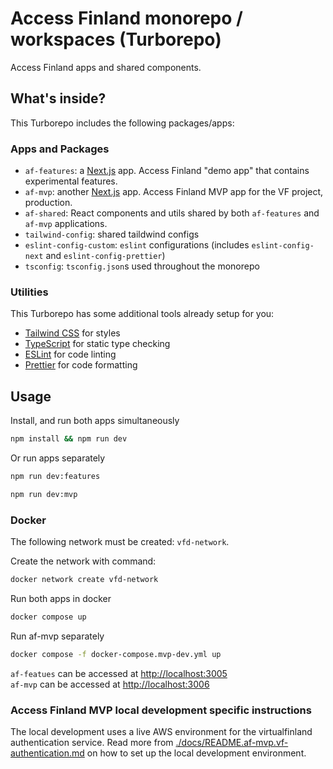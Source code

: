 # Access Finland monorepo / workspaces (Turborepo)

Access Finland apps and shared components.

## What's inside?

This Turborepo includes the following packages/apps:

### Apps and Packages

- `af-features`: a [Next.js](https://nextjs.org/) app. Access Finland "demo app" that contains experimental features.
- `af-mvp`: another [Next.js](https://nextjs.org/) app. Access Finland MVP app for the VF project, production.
- `af-shared`: React components and utils shared by both `af-features` and `af-mvp` applications.
- `tailwind-config`: shared taildwind configs
- `eslint-config-custom`: `eslint` configurations (includes `eslint-config-next` and `eslint-config-prettier`)
- `tsconfig`: `tsconfig.json`s used throughout the monorepo

### Utilities

This Turborepo has some additional tools already setup for you:

- [Tailwind CSS](https://tailwindcss.com/) for styles
- [TypeScript](https://www.typescriptlang.org/) for static type checking
- [ESLint](https://eslint.org/) for code linting
- [Prettier](https://prettier.io) for code formatting

## Usage

Install, and run both apps simultaneously

```bash
npm install && npm run dev
```

Or run apps separately

```bash
npm run dev:features
```

```bash
npm run dev:mvp
```

### Docker

The following network must be created: `vfd-network`.

Create the network with command:

```bash
docker network create vfd-network
```

Run both apps in docker

```bash
docker compose up
```

Run af-mvp separately

```bash
docker compose -f docker-compose.mvp-dev.yml up
```

`af-featues` can be accessed at [http://localhost:3005](http://localhost:3005)  
`af-mvp` can be accessed at [http://localhost:3006](http://localhost:3006)

### Access Finland MVP local development specific instructions

The local development uses a live AWS environment for the virtualfinland authentication service. Read more from [./docs/README.af-mvp.vf-authentication.md](./docs/README.af-mvp.vf-authentication.md) on how to set up the local development environment.
